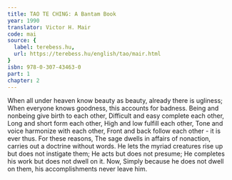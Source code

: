 ```yaml
---
title: TAO TE CHING: A Bantam Book
year: 1990
translator: Victor H. Mair
code: mai
source: {
  label: terebess.hu,
  url: https://terebess.hu/english/tao/mair.html
}
isbn: 978-0-307-43463-0
part: 1
chapter: 2
---
```

When all under heaven know beauty as beauty, already there is ugliness;
When everyone knows goodness, this accounts for badness.
Being and nonbeing give birth to each other,
Difficult and easy complete each other,
Long and short form each other,
High and low fulfill each other,
Tone and voice harmonize with each other,
Front and back follow each other - it is ever thus.
For these reasons,
The sage dwells in affairs of nonaction, carries out a doctrine without words.
He lets the myriad creatures rise up but does not instigate them;
He acts but does not presume;
He completes his work but does not dwell on it.
Now,
Simply because he does not dwell on them, his accomplishments never leave him.